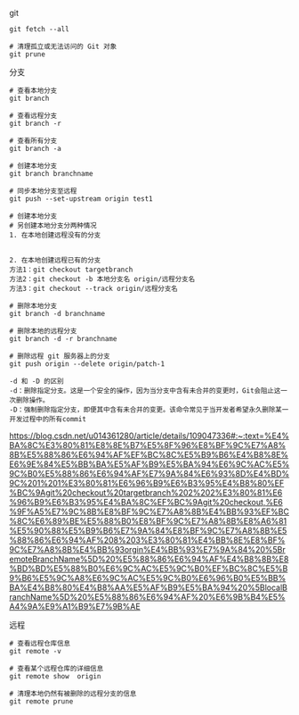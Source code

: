 git

```
git fetch --all

# 清理孤立或无法访问的 Git 对象
git prune
```



分支

```
# 查看本地分支
git branch

# 查看远程分支
git branch -r

# 查看所有分支
git branch -a

# 创建本地分支
git branch branchname

# 同步本地分支至远程
git push --set-upstream origin test1

# 创建本地分支
# 另创建本地分支分两种情况
1. 在本地创建远程没有的分支


2. 在本地创建远程已有的分支
方法1：git checkout targetbranch
方法2：git checkout -b 本地分支名 origin/远程分支名
方法3：git checkout --track origin/远程分支名

# 删除本地分支
git branch -d branchname

# 删除本地的远程分支
git branch -d -r branchname

# 删除远程 git 服务器上的分支
git push origin --delete origin/patch-1

-d 和 -D 的区别 
-d：删除指定分支。这是一个安全的操作，因为当分支中含有未合并的变更时，Git会阻止这一次删除操作。
-D：强制删除指定分支，即便其中含有未合并的变更。该命令常见于当开发者希望永久删除某一开发过程中的所有commit

```





https://blog.csdn.net/u014361280/article/details/109047336#:~:text=%E4%BA%8C%E3%80%81%E8%8E%B7%E5%8F%96%E8%BF%9C%E7%A8%8B%E5%88%86%E6%94%AF%EF%BC%8C%E5%B9%B6%E4%B8%8E%E6%9E%84%E5%BB%BA%E5%AF%B9%E5%BA%94%E6%9C%AC%E5%9C%B0%E5%88%86%E6%94%AF%E7%9A%84%E6%93%8D%E4%BD%9C%201%201%E3%80%81%E6%96%B9%E6%B3%95%E4%B8%80%EF%BC%9Agit%20checkout%20targetbranch%202%202%E3%80%81%E6%96%B9%E6%B3%95%E4%BA%8C%EF%BC%9Agit%20checkout,%E6%9F%A5%E7%9C%8B%E8%BF%9C%E7%A8%8B%E4%BB%93%EF%BC%8C%E6%89%BE%E5%88%B0%E8%BF%9C%E7%A8%8B%E8%A6%81%E5%90%88%E5%B9%B6%E7%9A%84%E8%BF%9C%E7%A8%8B%E5%88%86%E6%94%AF%208%203%E3%80%81%E4%BB%8E%E8%BF%9C%E7%A8%8B%E4%BB%93orgin%E4%BB%93%E7%9A%84%20%5BremoteBranchName%5D%20%E5%88%86%E6%94%AF%E4%B8%8B%E8%BD%BD%E5%88%B0%E6%9C%AC%E5%9C%B0%EF%BC%8C%E5%B9%B6%E5%9C%A8%E6%9C%AC%E5%9C%B0%E6%96%B0%E5%BB%BA%E4%B8%80%E4%B8%AA%E5%AF%B9%E5%BA%94%20%5BlocalBranchName%5D%20%E5%88%86%E6%94%AF%20%E6%9B%B4%E5%A4%9A%E9%A1%B9%E7%9B%AE



远程

```
# 查看远程仓库信息
git remote -v

# 查看某个远程仓库的详细信息
git remote show  origin

# 清理本地仍然有被删除的远程分支的信息
git remote prune 

```

